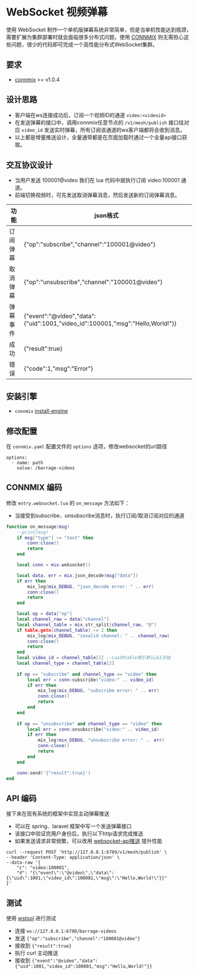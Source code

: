 # WebSocket 视频弹幕

使用 WebSocket 制作一个单机版弹幕系统非常简单，但是当单机性能达到瓶颈，需要扩展为集群部署时就会面临很多分布式问题，使用 [CONNMIX](https://connmix.com/) 则无需担心这些问题，很少的代码即可完成一个高性能分布式WebSocket集群。

## 要求

- [connmix](https://connmix.com/) >= v1.0.4

## 设计思路

- 客户端在ws连接成功后，订阅一个视频ID的通道 `video:<videoid>`
- 在发送弹幕的接口中，调用connmix任意节点的 `/v1/mesh/publish` 接口往对应 `video_id` 发送实时弹幕，所有订阅该通道的ws客户端都将会收到消息。
- 以上都是增量推送设计，全量通常都是在页面加载时通过一个全量api接口获取。

## 交互协议设计

- 当用户发送 100001@video 我们在 lua 代码中就执行订阅 video:100001 通道。
- 前端切换视频时，可先发送取消弹幕消息，然后发送新的订阅弹幕消息。

| 功能   | json格式                                                                        |
|------|-------------------------------------------------------------------------------|
| 订阅弹幕 | {"op":"subscribe","channel":"100001@video"}                                   |
| 取消弹幕 | {"op":"unsubscribe","channel":"100001@video"}                                 |
| 弹幕事件 | {"event":"@video","data":{"uid":1001,"video_id":100001,"msg":"Hello,World!"}} | 
| 成功   | {"result":true}                                                               | 
| 错误   | {"code":1,"msg":"Error"}                                                      | 

## 安装引擎

- `connmix` [install-engine](zh-cn/install-engine)

## 修改配置

在 `connmix.yaml` 配置文件的 `options` 选项，修改websocket的url路径

```
options:
  - name: path
    value: /barrage-videos
```

## CONNMIX 编码

修改 `entry.websocket.lua` 的 `on_message` 方法如下：

- 当接受到subscribe、unsubscribe消息时，执行订阅/取消订阅对应的通道

```lua
function on_message(msg)
    --print(msg)
    if msg["type"] ~= "text" then
        conn:close()
        return
    end

    local conn = mix.websocket()

    local data, err = mix.json_decode(msg["data"])
    if err then
        mix_log(mix_DEBUG, "json_decode error: " .. err)
        conn:close()
        return
    end

    local op = data["op"]
    local channel_raw = data["channel"]
    local channel_table = mix.str_split(channel_raw, "@")
    if table.getn(channel_table) ~= 2 then
        mix_log(mix_DEBUG, "invalid channel: " .. channel_raw)
        conn:close()
        return
    end
    local video_id = channel_table[1] --Lua的table索引默认从1开始
    local channel_type = channel_table[2]
    
    if op == "subscribe" and channel_type == "video" then
        local err = conn:subscribe("video:" .. video_id)
        if err then
            mix_log(mix_DEBUG, "subscribe error: " .. err)
            conn:close()
            return
        end
    end
    
    if op == "unsubscribe" and channel_type == "video" then
        local err = conn:unsubscribe("video:" .. video_id)
        if err then
            mix_log(mix_DEBUG, "unsubscribe error: " .. err)
            conn:close()
            return
        end
    end

    conn:send('{"result":true}')
end
```

## API 编码

接下来在现有系统的框架中实现主动弹幕推送

- 可以在 spring、laravel 框架中写一个发送弹幕接口
- 该接口中验证完用户身份后，执行以下http请求完成推送
- 如果发送请求非常频繁，可以改用 [websocket-api推送](zh-cn/websocket-api?id=%e7%bd%91%e6%a0%bc%e5%8f%91%e5%b8%83%ef%bc%9a%e5%8f%af%e4%bb%a5%e5%8f%91%e9%80%81%e7%bb%99%e6%95%b4%e4%b8%aa%e7%bd%91%e6%a0%bc%e5%86%85%e6%89%80%e6%9c%89%e8%ae%a2%e9%98%85%e4%ba%86%e8%bf%99%e4%ba%9b%e9%a2%91%e9%81%93%e7%9a%84%e5%ae%a2%e6%88%b7%e7%ab%af%e8%bf%9e%e6%8e%a5-1) 提升性能

```
curl --request POST 'http://127.0.0.1:6789/v1/mesh/publish' \
--header 'Content-Type: application/json' \
--data-raw '{
    "c": "video:100001",
    "d": "{\"event\":\"@video\",\"data\":{\"uid\":1001,\"video_id\":100001,\"msg\":\"Hello,World!\"}}"
}'
```

## 测试

使用 [wstool](http://www.easyswoole.com/wstool.html) 进行测试

- 连接 `ws://127.0.0.1:6790/barrage-videos`
- 发送 `{"op":"subscribe","channel":"100001@video"}`
- 接收到 `{"result":true}`
- 执行 curl 主动推送
- 接收到 `{"event":"@video","data":{"uid":1001,"video_id":100001,"msg":"Hello,World!"}}`
